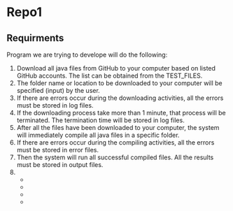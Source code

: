 # Repo1
## Requirments
Program we are trying to develope will do the following:    

1. Download all java files from GitHub to your computer based on listed GitHub accounts. The list can be obtained from the TEST_FILES.
2. The folder name or location to be downloaded to your computer will be specified (input) by the user.
3. If there are errors occur during the downloading activities, all the errors must be stored in log files.
4. If the downloading process take more than 1 minute, that process will be terminated. The termination time will be stored in log files.
5. After all the files have been downloaded to your computer, the system will immediately compile all java files in a specific folder.
6. If	there	are	errors	occur	during	the	compiling	activities,	all	the	errors	must	be	stored	in	error	files.	
7. Then	the	system	will	run	all	successful compiled	files. All	the	results must be stored in output files.
8.
    -
    -
    -
    -
